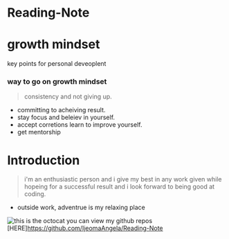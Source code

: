 # Reading-Note
# growth mindset
key points for personal deveoplent
### way to go on growth mindset 
> consistency and not giving up. 
- committing to acheiving result. 
- stay focus and beleiev in yourself. 
- accept corretions learn to improve yourself. 
- get mentorship

# Introduction
> i'm an enthusiastic person and i give my best in any work given while hopeing for a successful result and i look forward to being good at coding.
- outside work, adventrue is my relaxing place

![this is the octocat](https://techcrunch.com/wp-content/uploads/2018/06/github-octocat-microsoft.png?w=730)
you can view my github repos [HERE]https://github.com/IjeomaAngela/Reading-Note
